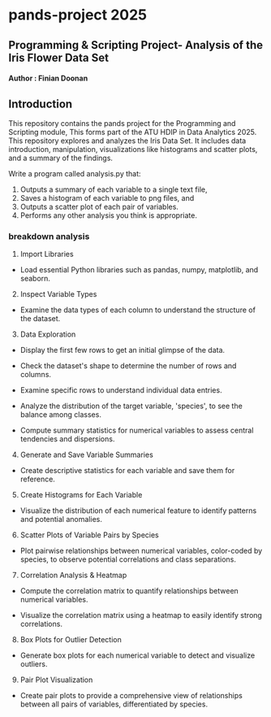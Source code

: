 # pands-project 2025

## Programming & Scripting Project- Analysis of the Iris Flower Data Set

#### Author : Finian Doonan

## Introduction

This repository contains the pands project for the Programming and Scripting module, This forms part of the ATU HDIP in Data Analytics 2025.
This repository explores and analyzes the Iris Data Set. It includes data introduction, manipulation, visualizations like histograms and scatter plots, and a summary of the findings.


Write a program called analysis.py that:
1. Outputs a summary of each variable to a single text file,
2. Saves a histogram of each variable to png files, and
3. Outputs a scatter plot of each pair of variables.
4. Performs any other analysis you think is appropriate.

### breakdown analysis

1. Import Libraries

- Load essential Python libraries such as pandas, numpy, matplotlib, and seaborn.​

2. Inspect Variable Types

- Examine the data types of each column to understand the structure of the dataset.​

3. Data Exploration

- Display the first few rows to get an initial glimpse of the data.​

- Check the dataset's shape to determine the number of rows and columns.​

- Examine specific rows to understand individual data entries.​

- Analyze the distribution of the target variable, 'species', to see the balance among classes.​

- Compute summary statistics for numerical variables to assess central tendencies and dispersions.​

4. Generate and Save Variable Summaries

- Create descriptive statistics for each variable and save them for reference.​

5. Create Histograms for Each Variable

- Visualize the distribution of each numerical feature to identify patterns and potential anomalies.​

6. Scatter Plots of Variable Pairs by Species

- Plot pairwise relationships between numerical variables, color-coded by species, to observe potential correlations and class separations.​

7. Correlation Analysis & Heatmap

- Compute the correlation matrix to quantify relationships between numerical variables.​

- Visualize the correlation matrix using a heatmap to easily identify strong correlations.​

8. Box Plots for Outlier Detection

- Generate box plots for each numerical variable to detect and visualize outliers.​

9. Pair Plot Visualization

- Create pair plots to provide a comprehensive view of relationships between all pairs of variables, differentiated by species.